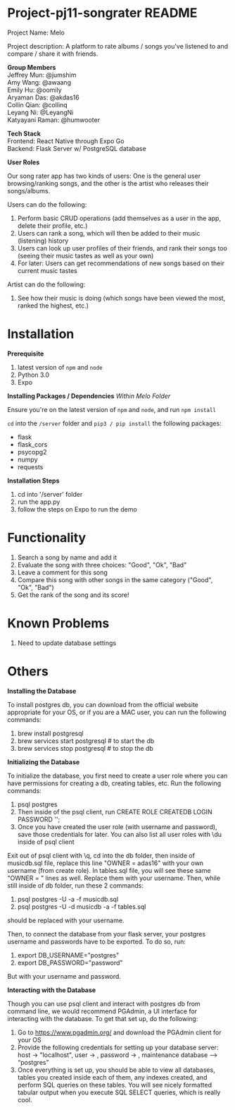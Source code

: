 # Project-pj11-songrater README
Project Name: Melo 

Project description: A platform to rate albums / songs you've listened to and compare / share it with friends. 

__Group Members__ \
Jeffrey Mun: @jumshim \
Amy Wang: @awaang \
Emily Hu: @oomily \
Aryaman Das: @akdas16 \
Collin Qian: @collinq \
Leyang Ni: @LeyangNi \
Katyayani Raman: @humwooter 


__Tech Stack__ \
Frontend: React Native through Expo Go \
Backend: Flask Server w/ PostgreSQL database 

__User Roles__

Our song rater app has two kinds of users: One is the general user browsing/ranking songs, and the other is the artist who releases their songs/albums.

Users can do the following:
1. Perform basic CRUD operations (add themselves as a user in the app, delete their profile, etc.)
2. Users can rank a song, which will then be added to their music (listening) history
3. Users can look up user profiles of their friends, and rank their songs too (seeing their music tastes as well as your own)
4. For later: Users can get recommendations of new songs based on their current music tastes

Artist can do the following:
1. See how their music is doing (which songs have been viewed the most, ranked the highest, etc.)

# Installation
__Prerequisite__

1. latest version of `npm` and `node`
2. Python 3.0
3. Expo

__Installing Packages / Dependencies__
*Within Melo Folder*

Ensure you're on the latest version of `npm` and `node`, and run `npm install`

`cd` into the `/server` folder and `pip3 / pip install` the following packages:
- flask
- flask_cors
- psycopg2
- numpy
- requests

__Installation Steps__

1. cd into '/server' folder
2. run the app.py
3. follow the steps on Expo to run the demo


# Functionality

1. Search a song by name and add it
2. Evaluate the song with three choices: "Good", "Ok", "Bad"
3. Leave a comment for this song
4. Compare this song with other songs in the same category ("Good", "Ok", "Bad")
5. Get the rank of the song and its score! 


# Known Problems

1. Need to update database settings 


# Others

__Installing the Database__

To install postgres db, you can download from the official website appropriate for your OS, or if you are a MAC user, you can run the following commands:
1. brew install postgresql
2. brew services start postgresql  # to start the db
3. brew services stop postgresql   # to stop the db
   
__Initializing the Database__

To initialize the database, you first need to create a user role where you can have permissions for creating a db, creating tables, etc. Run the following commands:
1. psql postgres
2. Then inside of the psql client, run CREATE ROLE <username> CREATEDB LOGIN PASSWORD '<password>';
3. Once you have created the user role (with username and password), save those credentials for later. You can also list all user roles with \du inside of psql client

Exit out of psql client with \q, cd into the db folder, then inside of musicdb.sql file, replace this line "OWNER = adas16" with your own username (from create role). In tables.sql file, you will see these same "OWNER = " lines as well. Replace them with your username.
Then, while still inside of db folder, run these 2 commands:
1. psql postgres -U <username> -a -f musicdb.sql
2. psql postgres -U <username> -d musicdb -a -f tables.sql

<username> should be replaced with your username.

Then, to connect the database from your flask server, your postgres username and passwords have to be exported. To do so, run:
1. export DB_USERNAME="postgres"
2. export DB_PASSWORD="password"

But with your username and password.

__Interacting with the Database__

Though you can use psql client and interact with postgres db from command line, we would recommend PGAdmin, a UI interface for interacting with the database. To get that set up, do the following:
1. Go to  https://www.pgadmin.org/ and download the PGAdmin client for your OS
2. Provide the following credentials for setting up your database server: host -> "localhost", user -> <username>, password -> <password>, maintenance database –> “postgres”
3. Once everything is set up, you should be able to view all databases, tables you created inside each of them, any indexes created, and perform SQL queries on these tables. You will see nicely formatted tabular output when you execute SQL SELECT queries, which is really cool.



